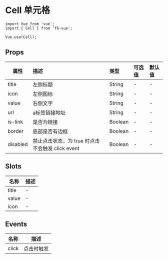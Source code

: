 # Cell 单元格

```JS
import Vue from 'vue';
import { Cell } from 'f6-vue';

Vue.use(Cell);
```

## Props

| 属性 | 描述 | 类型 | 可选值 | 默认值 |
| - | :- | :- | :- | :- |
| title | 左侧标题 | String | - | - |
| icon | 左侧图标 | String | - | - |
| value | 右侧文字 | String | - | - |
| url | a标签链接地址 | String | - | - |
| is-link | 是否为链接 | Boolean | - | - |
| border | 底部是否有边框 | Boolean | - | - |
| disabled | 禁止点击状态，为 true 时点击不会触发 click event | Boolean | - | - |

## Slots

| 名称 | 描述 |
| - | - |
| title | - |
| value | - |
| icon | - |

## Events

| 名称 | 描述 |
| - | - |
| click | 点击时触发 |
